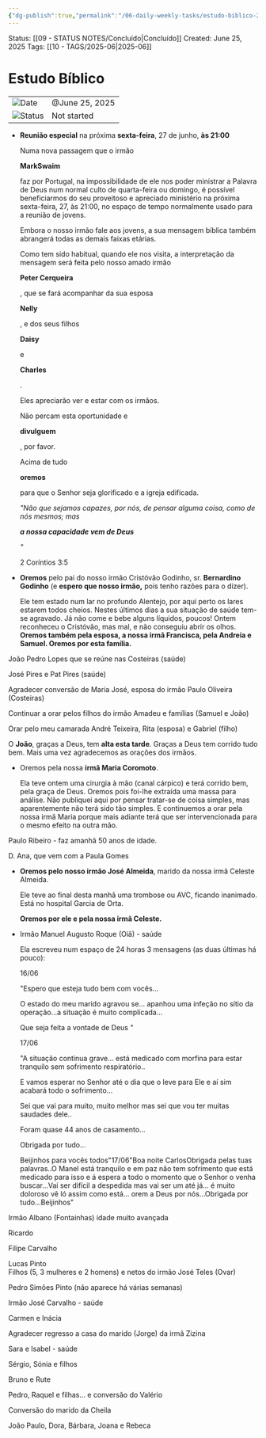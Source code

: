 ```yaml
---
{"dg-publish":true,"permalink":"/06-daily-weekly-tasks/estudo-biblico-25-06-2025/","noteIcon":"outgoing"}
---
```


Status: [[09 - STATUS NOTES/Concluído\|Concluído]]
Created: June 25, 2025
Tags: [[10 - TAGS/2025-06\|2025-06]] 

# Estudo Bíblico

|                                                         |                |
| ------------------------------------------------------- | -------------- |
| ![](Dashboard/Attachments/calendar_gray%201289.svg)Date | @June 25, 2025 |
| ![](Dashboard/Attachments/burst_gray%2011.svg)Status    | Not started    |

- **Reunião especial** na próxima **sexta-feira**, 27 de junho, **às 21:00**
    
    Numa nova passagem que o irmão
    
    **MarkSwaim**
    
    faz por Portugal, na impossibilidade de ele nos poder ministrar a Palavra de Deus num normal culto de quarta-feira ou domingo, é possível beneficiarmos do seu proveitoso e apreciado ministério na próxima sexta-feira, 27, às 21:00, no espaço de tempo normalmente usado para a reunião de jovens.
    
    Embora o nosso irmão fale aos jovens, a sua mensagem bíblica também abrangerá todas as demais faixas etárias.
    
    Como tem sido habitual, quando ele nos visita, a interpretação da mensagem será feita pelo nosso amado irmão
    
    **Peter Cerqueira**
    
    , que se fará acompanhar da sua esposa
    
    **Nelly**
    
    , e dos seus filhos
    
    **Daisy**
    
    e
    
    **Charles**
    
    .
    
    Eles apreciarão ver e estar com os irmãos.
    
    Não percam esta oportunidade e
    
    **divulguem**
    
    , por favor.
    
    Acima de tudo
    
    **oremos**
    
    para que o Senhor seja glorificado e a igreja edificada.
    
    _"Não que sejamos capazes, por nós, de pensar alguma coisa, como de nós mesmos; mas_
    
    _**a nossa capacidade vem de Deus**_
    
    _"_
    
    2 Coríntios 3:5
    

- **Oremos** pelo pai do nosso irmão Cristóvão Godinho, sr. **Bernardino Godinho** (e **espero que nosso irmão,** pois tenho razões para o dizer).
    
    Ele tem estado num lar no profundo Alentejo, por aqui perto os lares estarem todos cheios. Nestes últimos dias a sua situação de saúde tem-se agravado. Já não come e bebe alguns líquidos, poucos! Ontem reconheceu o Cristóvão, mas mal, e não conseguiu abrir os olhos.  
    **Oremos também pela esposa, a nossa irmã Francisca, pela Andreia e Samuel. Oremos por esta família.**
    

João Pedro Lopes que se reúne nas Costeiras (saúde)

José Pires e Pat Pires (saúde)

Agradecer conversão de Maria José, esposa do irmão Paulo Oliveira (Costeiras)

Continuar a orar pelos filhos do irmão Amadeu e famílias (Samuel e João)

Orar pelo meu camarada André Teixeira, Rita (esposa) e Gabriel (filho)

O **João**, graças a Deus, tem **alta esta tarde**. Graças a Deus tem corrido tudo bem. Mais uma vez agradecemos as orações dos irmãos.

- Oremos pela nossa **irmã Maria Coromoto**.
    
    Ela teve ontem uma cirurgia à mão (canal cárpico) e terá corrido bem, pela graça de Deus. Oremos pois foi-lhe extraída uma massa para análise. Não publiquei aqui por pensar tratar-se de coisa simples, mas aparentemente não terá sido tão simples. E continuemos a orar pela nossa irmã Maria porque mais adiante terá que ser intervencionada para o mesmo efeito na outra mão. 

Paulo Ribeiro - faz amanhã 50 anos de idade.

D. Ana, que vem com a Paula Gomes

- **Oremos pelo nosso irmão José Almeida**, marido da nossa irmã Celeste Almeida.
    
    Ele teve ao final desta manhã uma trombose ou AVC, ficando inanimado. Está no hospital Garcia de Orta.
    
    **Oremos por ele e pela nossa irmã Celeste.**
    

- Irmão Manuel Augusto Roque (Oiã) - saúde
    
    Ela escreveu num espaço de 24 horas 3 mensagens (as duas últimas há pouco):
    
    16/06
    
    "Espero que esteja tudo bem com vocês...
    
    O estado do meu marido agravou se... apanhou uma infeção no sítio da operação...a situação é muito complicada...
    
    Que seja feita a vontade de Deus "
    
    17/06
    
    "A situação continua grave... está medicado com morfina para estar tranquilo sem sofrimento respiratório..
    
    E vamos esperar no Senhor até o dia que o leve para Ele e aí sim acabará todo o sofrimento...
    
    Sei que vai para muito, muito melhor mas sei que vou ter muitas saudades dele..
    
    Foram quase 44 anos de casamento...
    
    Obrigada por tudo...
    
    Beijinhos para vocês todos"17/06"Boa noite CarlosObrigada pelas tuas palavras..O Manel está tranquilo e em paz não tem sofrimento que está medicado para isso e á espera a todo o momento que o Senhor o venha buscar...Vai ser difícil a despedida mas vai ser um até já... é muito doloroso vê ló assim como está... orem a Deus por nós...Obrigada por tudo...Beijinhos"
    

Irmão Albano (Fontainhas) idade muito avançada

Ricardo

Filipe Carvalho

Lucas Pinto  
Filhos (5, 3 mulheres e 2 homens) e netos do irmão José Teles (Ovar)

Pedro Simões Pinto (não aparece há várias semanas)

Irmão José Carvalho - saúde

Carmen e Inácia

Agradecer regresso a casa do marido (Jorge) da irmã Zizina

Sara e Isabel - saúde

Sérgio, Sónia e filhos

Bruno e Rute

Pedro, Raquel e filhas… e conversão do Valério

Conversão do marido da Cheila

João Paulo, Dora, Bárbara, Joana e Rebeca